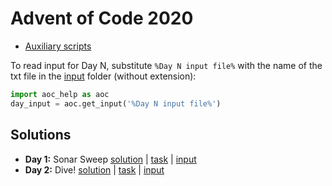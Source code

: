 # Advent of Code 2020

- [Auxiliary scripts](./scripts/aoc_help.py)

To read input for Day N, substitute `%Day N input file%` with the name of the txt file in the [input](./input) folder (without extension):

```python
import aoc_help as aoc
day_input = aoc.get_input('%Day N input file%')
```

## Solutions

- **Day 1:** Sonar Sweep [solution](./scripts/001.py) | [task](https://adventofcode.com/2021/day/1) | [input](./input/001.txt)
- **Day 2:** Dive! [solution](./scripts/002.py) | [task](https://adventofcode.com/2021/day/2) | [input](./input/002.txt)
